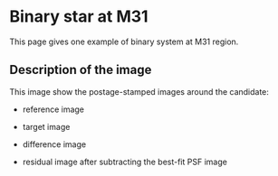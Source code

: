 Binary star at M31
====

This page gives one example of binary system at M31 region.

## Description of the image

This image show the postage-stamped images around the candidate:

- reference image

- target image

- difference image

- residual image after subtracting the best-fit PSF image

